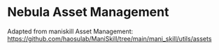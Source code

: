 # Nebula Asset Management

Adapted from maniskill Asset Management: https://github.com/haosulab/ManiSkill/tree/main/mani_skill/utils/assets